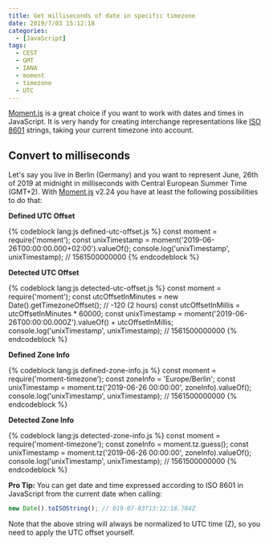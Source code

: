 ```yaml
---
title: Get milliseconds of date in specific timezone
date: 2019/7/03 15:12:18
categories:
  - [JavaScript]
tags:
  - CEST
  - GMT
  - IANA
  - moment
  - timezone
  - UTC
---
```


[Moment.js](https://momentjs.com/) is a great choice if you want to work with dates and times in JavaScript. It is very handy for creating interchange representations like [ISO 8601](https://en.wikipedia.org/wiki/ISO_8601) strings, taking your current timezone into account.

## Convert to milliseconds

Let's say you live in Berlin (Germany) and you want to represent June, 26th of 2019 at midnight in milliseconds with Central European Summer Time (GMT+2). With [Moment.js](https://momentjs.com/) v2.24 you have at least the following possibilities to do that:

**Defined UTC Offset**

{% codeblock lang:js defined-utc-offset.js %}
const moment = require('moment');
const unixTimestamp = moment('2019-06-26T00:00:00.000+02:00').valueOf();
console.log('unixTimestamp', unixTimestamp); // 1561500000000
{% endcodeblock %}

**Detected UTC Offset**

{% codeblock lang:js detected-utc-offset.js %}
const moment = require('moment');
const utcOffsetInMinutes = new Date().getTimezoneOffset(); // -120 (2 hours)
const utcOffsetInMillis = utcOffsetInMinutes * 60000;
const unixTimestamp = moment('2019-06-26T00:00:00.000Z').valueOf() + utcOffsetInMillis;
console.log('unixTimestamp', unixTimestamp); // 1561500000000
{% endcodeblock %}

**Defined Zone Info**

{% codeblock lang:js defined-zone-info.js %}
const moment = require('moment-timezone');
const zoneInfo = 'Europe/Berlin';
const unixTimestamp = moment.tz('2019-06-26 00:00:00', zoneInfo).valueOf();
console.log('unixTimestamp', unixTimestamp); // 1561500000000
{% endcodeblock %}

**Detected Zone Info**

{% codeblock lang:js detected-zone-info.js %}
const moment = require('moment-timezone');
const zoneInfo = moment.tz.guess();
const unixTimestamp = moment.tz('2019-06-26 00:00:00', zoneInfo).valueOf();
console.log('unixTimestamp', unixTimestamp); // 1561500000000
{% endcodeblock %}

**Pro Tip:** You can get date and time expressed according to ISO 8601 in JavaScript from the current date when calling: 

```js
new Date().toISOString(); // 019-07-03T13:12:18.784Z
```

Note that the above string will always be normalized to UTC time (Z), so you need to apply the UTC offset yourself.
